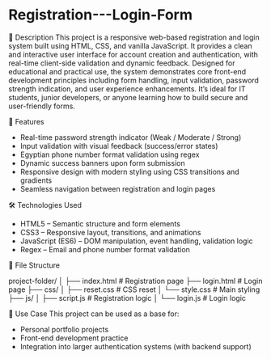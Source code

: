 # Registration---Login-Form

📌 Description
This project is a responsive web-based registration and login system built using HTML, CSS, and vanilla JavaScript. It provides a clean and interactive user interface for account creation and authentication, with real-time client-side validation and dynamic feedback.
Designed for educational and practical use, the system demonstrates core front-end development principles including form handling, input validation, password strength indication, and user experience enhancements. It’s ideal for IT students, junior developers, or anyone learning how to build secure and user-friendly forms.


🚀 Features
- Real-time password strength indicator (Weak / Moderate / Strong)
- Input validation with visual feedback (success/error states)
- Egyptian phone number format validation using regex
- Dynamic success banners upon form submission
- Responsive design with modern styling using CSS transitions and gradients
- Seamless navigation between registration and login pages

🛠️ Technologies Used
- HTML5 – Semantic structure and form elements
- CSS3 – Responsive layout, transitions, and animations
- JavaScript (ES6) – DOM manipulation, event handling, validation logic
- Regex – Email and phone number format validation

📂 File Structure

project-folder/
│
├── index.html         # Registration page
├── login.html         # Login page
├── css/
│   ├── reset.css      # CSS reset
│   └── style.css      # Main styling
├── js/
│   ├── script.js      # Registration logic
│   └── login.js       # Login logic




🎯 Use Case
This project can be used as a base for:
- Personal portfolio projects
- Front-end development practice
- Integration into larger authentication systems (with backend support)

